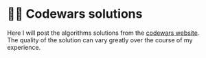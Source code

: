 # 👨‍💻 Codewars solutions  
Here I will post the algorithms solutions from the [codewars website](https://www.codewars.com/users/stephero).  
The quality of the solution can vary greatly over the course of my experience.


